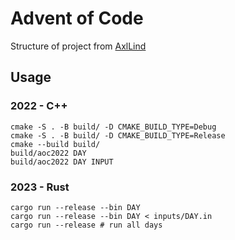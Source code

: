 # Advent of Code


Structure of project from [AxlLind](https://github.com/AxlLind/AdventOfCode2023)

## Usage

### 2022 - C++

```Shell
cmake -S . -B build/ -D CMAKE_BUILD_TYPE=Debug
cmake -S . -B build/ -D CMAKE_BUILD_TYPE=Release
cmake --build build/
build/aoc2022 DAY
build/aoc2022 DAY INPUT
```


### 2023 - Rust

```shell
cargo run --release --bin DAY
cargo run --release --bin DAY < inputs/DAY.in
cargo run --release # run all days
```